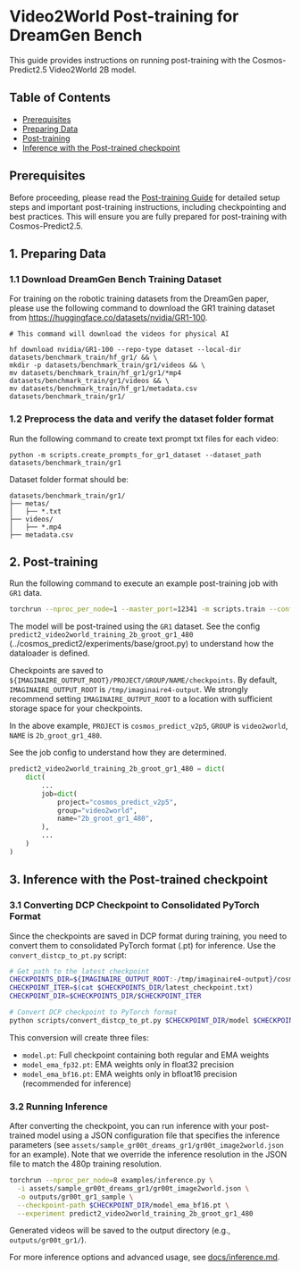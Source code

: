 # Video2World Post-training for DreamGen Bench

This guide provides instructions on running post-training with the Cosmos-Predict2.5 Video2World 2B model.

## Table of Contents
- [Prerequisites](#prerequisites)
- [Preparing Data](#1-preparing-data)
- [Post-training](#2-post-training)
- [Inference with the Post-trained checkpoint](#3-inference-with-the-post-trained-checkpoint)

## Prerequisites

Before proceeding, please read the [Post-training Guide](./post-training.md) for detailed setup steps and important post-training instructions, including checkpointing and best practices. This will ensure you are fully prepared for post-training with Cosmos-Predict2.5.

## 1. Preparing Data

### 1.1 Download DreamGen Bench Training Dataset
For training on the robotic training datasets from the DreamGen paper, please use the following command to download the GR1 training dataset from https://huggingface.co/datasets/nvidia/GR1-100.

```
# This command will download the videos for physical AI

hf download nvidia/GR1-100 --repo-type dataset --local-dir datasets/benchmark_train/hf_gr1/ && \
mkdir -p datasets/benchmark_train/gr1/videos && \
mv datasets/benchmark_train/hf_gr1/gr1/*mp4 datasets/benchmark_train/gr1/videos && \
mv datasets/benchmark_train/hf_gr1/metadata.csv datasets/benchmark_train/gr1/
```

### 1.2 Preprocess the data and verify the dataset folder format
Run the following command to create text prompt txt files for each video:
```
python -m scripts.create_prompts_for_gr1_dataset --dataset_path datasets/benchmark_train/gr1
```

Dataset folder format should be:
```
datasets/benchmark_train/gr1/
├── metas/
│   ├── *.txt
├── videos/
│   ├── *.mp4
├── metadata.csv
```

## 2. Post-training

Run the following command to execute an example post-training job with `GR1` data.
```bash
torchrun --nproc_per_node=1 --master_port=12341 -m scripts.train --config=cosmos_predict2/_src/predict2/configs/video2world/config.py -- experiment=predict2_video2world_training_2b_groot_gr1_480
```

The model will be post-trained using the `GR1` dataset.
See the config `predict2_video2world_training_2b_groot_gr1_480` (../cosmos_predict2/experiments/base/groot.py) to understand how the dataloader is defined.

Checkpoints are saved to `${IMAGINAIRE_OUTPUT_ROOT}/PROJECT/GROUP/NAME/checkpoints`. By default, `IMAGINAIRE_OUTPUT_ROOT` is `/tmp/imaginaire4-output`. We strongly recommend setting `IMAGINAIRE_OUTPUT_ROOT` to a location with sufficient storage space for your checkpoints.

In the above example, `PROJECT` is `cosmos_predict_v2p5`, `GROUP` is `video2world`, `NAME` is `2b_groot_gr1_480`.

See the job config to understand how they are determined.
```python
predict2_video2world_training_2b_groot_gr1_480 = dict(
    dict(
        ...
        job=dict(
            project="cosmos_predict_v2p5",
            group="video2world",
            name="2b_groot_gr1_480",
        ),
        ...
    )
)
```

## 3. Inference with the Post-trained checkpoint

### 3.1 Converting DCP Checkpoint to Consolidated PyTorch Format

Since the checkpoints are saved in DCP format during training, you need to convert them to consolidated PyTorch format (.pt) for inference. Use the `convert_distcp_to_pt.py` script:

```bash
# Get path to the latest checkpoint
CHECKPOINTS_DIR=${IMAGINAIRE_OUTPUT_ROOT:-/tmp/imaginaire4-output}/cosmos_predict_v2p5/video2world/2b_groot_gr1_480/checkpoints
CHECKPOINT_ITER=$(cat $CHECKPOINTS_DIR/latest_checkpoint.txt)
CHECKPOINT_DIR=$CHECKPOINTS_DIR/$CHECKPOINT_ITER

# Convert DCP checkpoint to PyTorch format
python scripts/convert_distcp_to_pt.py $CHECKPOINT_DIR/model $CHECKPOINT_DIR
```

This conversion will create three files:

- `model.pt`: Full checkpoint containing both regular and EMA weights
- `model_ema_fp32.pt`: EMA weights only in float32 precision
- `model_ema_bf16.pt`: EMA weights only in bfloat16 precision (recommended for inference)

### 3.2 Running Inference

After converting the checkpoint, you can run inference with your post-trained model using a JSON configuration file that specifies the inference parameters (see `assets/sample_gr00t_dreams_gr1/gr00t_image2world.json` for an example). Note that we override the inference resolution in the JSON file to match the 480p training resolution.

```bash
torchrun --nproc_per_node=8 examples/inference.py \
  -i assets/sample_gr00t_dreams_gr1/gr00t_image2world.json \
  -o outputs/gr00t_gr1_sample \
  --checkpoint-path $CHECKPOINT_DIR/model_ema_bf16.pt \
  --experiment predict2_video2world_training_2b_groot_gr1_480
```

Generated videos will be saved to the output directory (e.g., `outputs/gr00t_gr1/`).

For more inference options and advanced usage, see [docs/inference.md](./inference.md).
